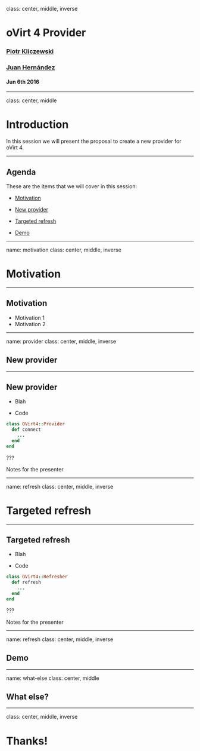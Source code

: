 class: center, middle, inverse

# oVirt 4 Provider

### [Piotr Kliczewski](mailto:pkliczew@redhat.com)
### [Juan Hernández](mailto:jhernand@redhat.com)
#### Jun 6th 2016

---

class: center, middle

# Introduction

In this session we will present the proposal to create a new provider
for oVirt 4.

---

## Agenda

These are the items that we will cover in this session:

- [Motivation](#motivation)

- [New provider](#provider)

- [Targeted refresh](#refresh)

- [Demo](#demo)

---

name: motivation
class: center, middle, inverse

# Motivation

---

## Motivation

- Motivation 1
- Motivation 2

---

name: provider
class: center, middle, inverse

## New provider

---

## New provider

- Blah

- Code

```ruby
class OVirt4::Provider
  def connect
    ...
  end
end
```

???

Notes for the presenter

---

name: refresh
class: center, middle, inverse

# Targeted refresh

---

## Targeted refresh

- Blah

- Code

```ruby
class OVirt4::Refresher
  def refresh
    ...
  end
end
```

???

Notes for the presenter

---

name: refresh
class: center, middle, inverse

## Demo

---

name: what-else
class: center, middle

## What else?

---

class: center, middle, inverse

# Thanks!
